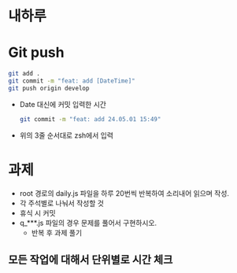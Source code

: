 # 내하루

# Git push

```bash
git add .
git commit -m "feat: add [DateTime]"
git push origin develop
```

- Date 대신에 커밋 입력한 시간
   ```bash
   git commit -m "feat: add 24.05.01 15:49"
   ```
- 위의 3줄 순서대로 zsh에서 입력

# 과제

<!-- - 각 날짜에 적힌 내용을 모두 소리내어 읽어가면서 100번씩 작성해올것.
   - 파일이 이전날짜와 중복시 횟수를 절반으로 한다.
   - 최소 10번씩은 한다. -->
- root 경로의 daily.js 파일을 하루 20번씩 반복하여 소리내어 읽으며 작성.
- 각 주석별로 나눠서 작성할 것
- 휴식 시 커밋
- q_***.js 파일의 경우 문제를 풀어서 구현하시오.
    - 반복 후 과제 풀기
## 모든 작업에 대해서 단위별로 시간 체크
<!-- - daily.js의 경우 매일 10번씩 반복 -->